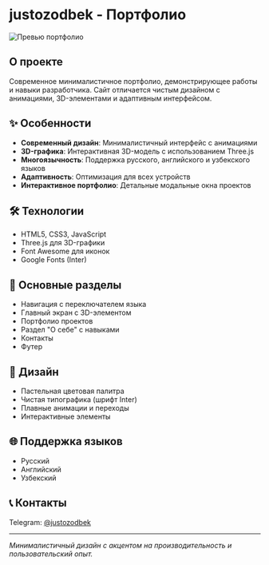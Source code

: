 # justozodbek - Портфолио

![Превью портфолио](https://piclinks.in/share?u=68016920250902)

## О проекте

Современное минималистичное портфолио, демонстрирующее работы и навыки разработчика. Сайт отличается чистым дизайном с анимациями, 3D-элементами и адаптивным интерфейсом.

## ✨ Особенности

- **Современный дизайн**: Минималистичный интерфейс с анимациями
- **3D-графика**: Интерактивная 3D-модель с использованием Three.js
- **Многоязычность**: Поддержка русского, английского и узбекского языков
- **Адаптивность**: Оптимизация для всех устройств
- **Интерактивное портфолио**: Детальные модальные окна проектов

## 🛠️ Технологии

- HTML5, CSS3, JavaScript
- Three.js для 3D-графики
- Font Awesome для иконок
- Google Fonts (Inter)

## 📱 Основные разделы

- Навигация с переключателем языка
- Главный экран с 3D-элементом
- Портфолио проектов
- Раздел "О себе" с навыками
- Контакты
- Футер

## 🎨 Дизайн

- Пастельная цветовая палитра
- Чистая типографика (шрифт Inter)
- Плавные анимации и переходы
- Интерактивные элементы

## 🌐 Поддержка языков

- Русский
- Английский
- Узбекский

## 📞 Контакты

Telegram: [@justozodbek](https://t.me/justozodbek)

---

*Минималистичный дизайн с акцентом на производительность и пользовательский опыт.*
